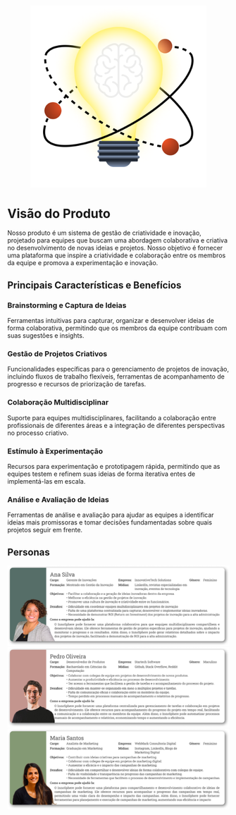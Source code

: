 <p align='center'>
    <img src='./images/InnoSphere.png' width='400'>
</p>

# Visão do Produto
Nosso produto é um sistema de gestão de criatividade e inovação, projetado para equipes que buscam uma abordagem colaborativa e criativa no desenvolvimento de novas ideias e projetos. Nosso objetivo é fornecer uma plataforma que inspire a criatividade e colaboração entre os membros da equipe e promova a experimentação e inovação.

## Principais Características e Benefícios

### Brainstorming e Captura de Ideias
Ferramentas intuitivas para capturar, organizar e desenvolver ideias de forma colaborativa, permitindo que os membros da equipe contribuam com suas sugestões e insights.

### Gestão de Projetos Criativos

Funcionalidades específicas para o gerenciamento de projetos de inovação, incluindo fluxos de trabalho flexíveis, ferramentas de acompanhamento de progresso e recursos de priorização de tarefas.

### Colaboração Multidisciplinar

Suporte para equipes multidisciplinares, facilitando a colaboração entre profissionais de diferentes áreas e a integração de diferentes perspectivas no processo criativo.

### Estímulo à Experimentação

Recursos para experimentação e prototipagem rápida, permitindo que as equipes testem e refinem suas ideias de forma iterativa entes de implementá-las em escala.

### Análise e Avaliação de Ideias

Ferramentas de análise e avaliação para ajudar as equipes a identificar ideias mais promissoras e tomar decisões fundamentadas sobre quais projetos seguir em frente.

## Personas

<img src='./images/Persona-Ana_Silva.png'>
<img src='./images/Persona-Pedro_Oliveira.png'>
<img src='./images/Persona-Maria_Santos.png'>